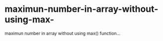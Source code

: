 # maximun-number-in-array-without-using-max-
maximun number  in array without using max() function...
